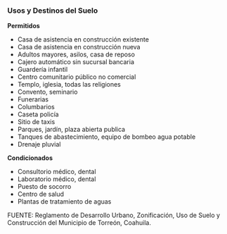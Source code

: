 ﻿
### Usos y Destinos del Suelo

**Permitidos**

* Casa de asistencia en construcción existente
* Casa de asistencia en construcción nueva
* Adultos mayores, asilos, casa de reposo
* Cajero automático sin sucursal bancaria
* Guardería infantil
* Centro comunitario público no comercial
* Templo, iglesia, todas las religiones
* Convento, seminario
* Funerarias
* Columbarios
* Caseta policía
* Sitio de taxis
* Parques, jardín, plaza abierta publica
* Tanques de abastecimiento, equipo de bombeo agua potable
* Drenaje pluvial

**Condicionados**

* Consultorio médico, dental
* Laboratorio médico, dental
* Puesto de socorro
* Centro de salud
* Plantas de tratamiento de aguas

FUENTE: Reglamento de Desarrollo Urbano, Zonificación, Uso de Suelo y Construcción del Municipio de Torreón, Coahuila.
